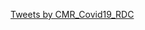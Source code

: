<a class="twitter-timeline" href="https://twitter.com/CMR_Covid19_RDC?ref_src=twsrc%5Etfw">Tweets by CMR_Covid19_RDC</a> <script async src="https://platform.twitter.com/widgets.js" charset="utf-8"></script>
